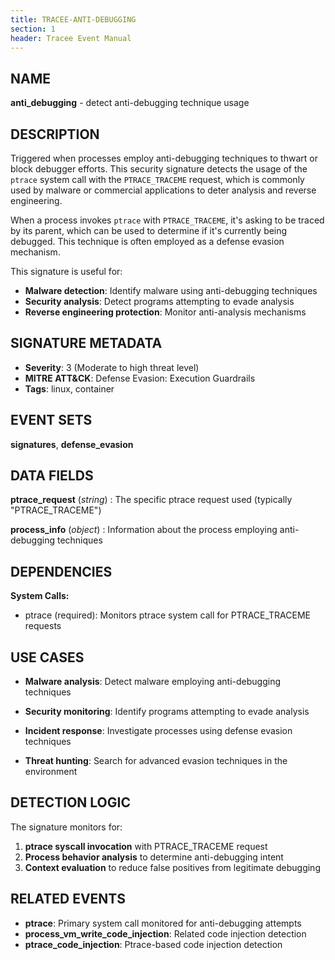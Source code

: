 ```yaml
---
title: TRACEE-ANTI-DEBUGGING
section: 1
header: Tracee Event Manual
---
```


## NAME

**anti_debugging** - detect anti-debugging technique usage

## DESCRIPTION

Triggered when processes employ anti-debugging techniques to thwart or block debugger efforts. This security signature detects the usage of the `ptrace` system call with the `PTRACE_TRACEME` request, which is commonly used by malware or commercial applications to deter analysis and reverse engineering.

When a process invokes `ptrace` with `PTRACE_TRACEME`, it's asking to be traced by its parent, which can be used to determine if it's currently being debugged. This technique is often employed as a defense evasion mechanism.

This signature is useful for:

- **Malware detection**: Identify malware using anti-debugging techniques
- **Security analysis**: Detect programs attempting to evade analysis
- **Reverse engineering protection**: Monitor anti-analysis mechanisms

## SIGNATURE METADATA

- **Severity**: 3 (Moderate to high threat level)
- **MITRE ATT&CK**: Defense Evasion: Execution Guardrails
- **Tags**: linux, container

## EVENT SETS

**signatures**, **defense_evasion**

## DATA FIELDS

**ptrace_request** (*string*)
: The specific ptrace request used (typically "PTRACE_TRACEME")

**process_info** (*object*)
: Information about the process employing anti-debugging techniques

## DEPENDENCIES

**System Calls:**

- ptrace (required): Monitors ptrace system call for PTRACE_TRACEME requests

## USE CASES

- **Malware analysis**: Detect malware employing anti-debugging techniques

- **Security monitoring**: Identify programs attempting to evade analysis

- **Incident response**: Investigate processes using defense evasion techniques

- **Threat hunting**: Search for advanced evasion techniques in the environment

## DETECTION LOGIC

The signature monitors for:

1. **ptrace syscall invocation** with PTRACE_TRACEME request
2. **Process behavior analysis** to determine anti-debugging intent
3. **Context evaluation** to reduce false positives from legitimate debugging

## RELATED EVENTS

- **ptrace**: Primary system call monitored for anti-debugging attempts
- **process_vm_write_code_injection**: Related code injection detection
- **ptrace_code_injection**: Ptrace-based code injection detection